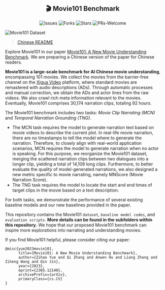 <div>
  <h2 align="center">
    <!-- <img src="https://yuezih-bucket.oss-cn-beijing.aliyuncs.com/pigeon.png" width="40" /> -->
    🎬 Movie101 Benchmark
  </h2>
</div>

<p align="center">
    <a >
       <img alt="Issues" src="https://img.shields.io/github/issues/yuezih/Movie101?color=blueviolet" />
  	</a>
    <a >
       <img alt="Forks" src="https://img.shields.io/github/forks/yuezih/Movie101?color=orange" />
  	</a>
    <a >
       <img alt="Stars" src="https://img.shields.io/github/stars/yuezih/Movie101?color=ff69b4" />
  	</a>
    <a >
       <img alt="PRs-Welcome" src="https://img.shields.io/badge/PRs-Welcome-red" />
  	</a>
    <br />
</p>

![Movie101 Dataset](https://yuezih-bucket.oss-cn-beijing.aliyuncs.com/Movie101_dataset.png "Movie101 Dataset")

> [Chinese README](README.md)

Explore Movie101 in our paper [Movie101: A New Movie Understanding Benchmark](https://arxiv.org/abs/2305.12140). We are preparing a Chinese version of the paper for Chinese readers.

**Movie101 is a large-scale benchmark for AI Chinese movie understanding**, encompassing 101 movies. We collect the movies from the barrier-free channel on the [Xigua Video](https://www.ixigua.com/channel/barrier_free) platform, where standard movies are remastered with audio descriptions (ADs). Through automatic processes and manual correction, we obtain the ADs and actor lines from the raw videos. We also crawl rich meta information relevant to the movies. Eventually, Movie101 comprises 30,174 narration clips, totaling 92 hours.

The Movie101 benchmark includes two tasks: *Movie Clip Narrating (MCN)* and *Temporal Narration Grounding (TNG)*. 

- The MCN task requires the model to generate narration text based on movie videos to describe the current plot. In real-life movie narration, there are no timestamps to tell the model where to generate the narration. Therefore, to closely align with real-world application scenarios, MCN requires the model to generate narration when no actor is speaking. For this purpose, we reorganize the Movie101 dataset, merging the scattered narration clips between two dialogues into a longer clip, yielding a total of 14,109 long clips. Furthermore, to better evaluate the quality of model-generated narrations, we also designed a new metric specific to movie narrating, namely MNScore (Movie Narration Score).
- The TNG task requires the model to locate the start and end times of target clips in the movie based on a text description.

For both tasks, we demonstrate the performance of several existing baseline models and our new baselines provided in the paper.

This repository contains the Movie101 `dataset`, `baseline model codes`, and `evaluation scripts`. **More details can be found in the subfolders within this repository.** We hope that our proposed Movie101 benchmark can inspire more explorations into narrating and understanding movies.

If you find Movie101 helpful, please consider citing our paper:

```
@misc{yue2023movie101,
      title={Movie101: A New Movie Understanding Benchmark}, 
      author={Zihao Yue and Qi Zhang and Anwen Hu and Liang Zhang and Ziheng Wang and Qin Jin},
      year={2023},
      eprint={2305.12140},
      archivePrefix={arXiv},
      primaryClass={cs.CV}
}
```